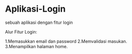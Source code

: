 # Aplikasi-Login
sebuah aplikasi dengan fitur login

Alur Fitur Login:

1.Memasukkan email dan password
2.Memvalidasi masukan.
3.Menampilkan halaman home.
